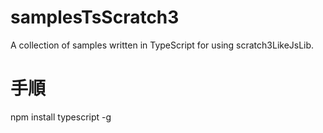 # samplesTsScratch3
A collection of samples written in TypeScript for using scratch3LikeJsLib.

# 手順
npm install typescript -g

